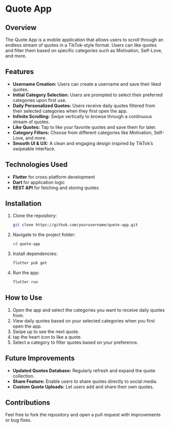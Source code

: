 # Quote App

## Overview

The Quote App is a mobile application that allows users to scroll through an endless stream of quotes in a TikTok-style format. Users can like quotes and filter them based on specific categories such as Motivation, Self-Love, and more.

## Features

- **Username Creation:** Users can create a username and save their liked quotes.
- **Initial Category Selection:** Users are prompted to select their preferred categories upon first use.
- **Daily Personalized Quotes:** Users receive daily quotes filtered from their selected categories when they first open the app.
- **Infinite Scrolling:** Swipe vertically to browse through a continuous stream of quotes.
- **Like Quotes:** Tap to like your favorite quotes and save them for later.
- **Category Filters:** Choose from different categories like Motivation, Self-Love, and more.
- **Smooth UI & UX:** A clean and engaging design inspired by TikTok’s swipeable interface.


## Technologies Used

- **Flutter** for cross-platform development
- **Dart** for application logic
- **REST API** for fetching and storing quotes

## Installation

1. Clone the repository:
   ```bash
   git clone https://github.com/yourusername/quote-app.git
   ```
2. Navigate to the project folder:
   ```bash
   cd quote-app
   ```
3. Install dependencies:
   ```bash
   flutter pub get
   ```
4. Run the app:
   ```bash
   flutter run
   ```

## How to Use

1. Open the app and select the categories you want to receive daily quotes from.
2. View daily quotes based on your selected categories when you first open the app.
3. Swipe up to see the next quote.
4. tap the heart icon to like a quote.
5. Select a category to filter quotes based on your preference.

## Future Improvements

- **Updated Quotes Database:** Regularly refresh and expand the quote collection.
- **Share Feature:** Enable users to share quotes directly to social media.
- **Custom Quote Uploads:** Let users add and share their own quotes.

## Contributions

Feel free to fork the repository and open a pull request with improvements or bug fixes.



